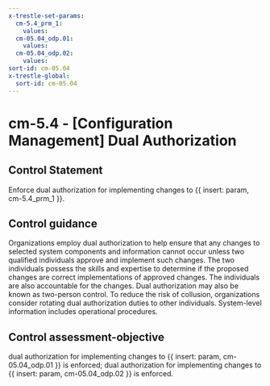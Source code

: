 ```yaml
---
x-trestle-set-params:
  cm-5.4_prm_1:
    values:
  cm-05.04_odp.01:
    values:
  cm-05.04_odp.02:
    values:
sort-id: cm-05.04
x-trestle-global:
  sort-id: cm-05.04
---
```


# cm-5.4 - \[Configuration Management\] Dual Authorization

## Control Statement

Enforce dual authorization for implementing changes to {{ insert: param, cm-5.4_prm_1 }}.

## Control guidance

Organizations employ dual authorization to help ensure that any changes to selected system components and information cannot occur unless two qualified individuals approve and implement such changes. The two individuals possess the skills and expertise to determine if the proposed changes are correct implementations of approved changes. The individuals are also accountable for the changes. Dual authorization may also be known as two-person control. To reduce the risk of collusion, organizations consider rotating dual authorization duties to other individuals. System-level information includes operational procedures.

## Control assessment-objective

dual authorization for implementing changes to {{ insert: param, cm-05.04_odp.01 }} is enforced;
dual authorization for implementing changes to {{ insert: param, cm-05.04_odp.02 }} is enforced.
